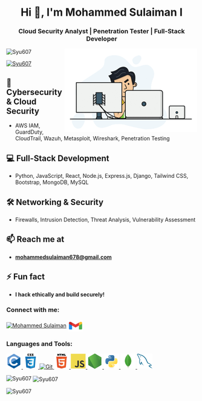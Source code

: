 <div align="center">
  <h1>Hi 👋, I'm Mohammed Sulaiman I</h1>
  <h3>Cloud Security Analyst | Penetration Tester | Full-Stack Developer</h3>
</div>

<img align="right" alt="coding" width="350px" src="https://raw.githubusercontent.com/rajpratyush/rajpratyush/master/me_1.gif" />

<p align="left"> <img src="https://komarev.com/ghpvc/?username=Syu607&label=Profile%20views&color=0e75b6&style=flat" alt="Syu607" /> </p>

<p align="left"> <a href="https://github.com/ryo-ma/github-profile-trophy"><img src="https://github-profile-trophy.vercel.app/?username=Syu607" alt="Syu607" /></a> </p>

## 🔐 Cybersecurity & Cloud Security
- AWS IAM, GuardDuty, CloudTrail, Wazuh, Metasploit, Wireshark, Penetration Testing

## 💻 Full-Stack Development
- Python, JavaScript, React, Node.js, Express.js, Django, Tailwind CSS, Bootstrap, MongoDB, MySQL

## 🛠 Networking & Security
- Firewalls, Intrusion Detection, Threat Analysis, Vulnerability Assessment

## 📫 Reach me at
- **mohammedsulaiman678@gmail.com**

## ⚡ Fun fact
- **I hack ethically and build securely!**

<h3 align="left">Connect with me:</h3>
<p align="left">
<a href="https://linkedin.com/in/msi678" target="blank"><img align="center" src="https://raw.githubusercontent.com/rahuldkjain/github-profile-readme-generator/master/src/images/icons/Social/linked-in-alt.svg" alt="Mohammed Sulaiman" height="30" width="40" /></a>
<a href="mailto:mohammedsulaiman678@gmail.com" target="blank"><img align="center" src="https://raw.githubusercontent.com/rahuldkjain/github-profile-readme-generator/master/src/images/icons/Social/gmail.svg" alt="Email" height="30" width="40" /></a>
</p>

<h3 align="left">Languages and Tools:</h3>
<p align="left"> 
<a href="https://www.cprogramming.com/" target="_blank" rel="noreferrer"> <img src="https://raw.githubusercontent.com/devicons/devicon/master/icons/c/c-original.svg" alt="C" width="40" height="40"/> </a> 
<a href="https://www.w3schools.com/css/" target="_blank" rel="noreferrer"> <img src="https://raw.githubusercontent.com/devicons/devicon/master/icons/css3/css3-original-wordmark.svg" alt="CSS3" width="40" height="40"/> </a> 
<a href="https://git-scm.com/" target="_blank" rel="noreferrer"> <img src="https://www.vectorlogo.zone/logos/git-scm/git-scm-icon.svg" alt="Git" width="40" height="40"/> </a> 
<a href="https://www.w3.org/html/" target="_blank" rel="noreferrer"> <img src="https://raw.githubusercontent.com/devicons/devicon/master/icons/html5/html5-original-wordmark.svg" alt="HTML5" width="40" height="40"/> </a> 
<a href="https://developer.mozilla.org/en-US/docs/Web/JavaScript" target="_blank" rel="noreferrer"> <img src="https://raw.githubusercontent.com/devicons/devicon/master/icons/javascript/javascript-original.svg" alt="JavaScript" width="40" height="40"/> </a> 
<a href="https://nodejs.org/en" target="_blank" rel="noreferrer"> <img src="https://raw.githubusercontent.com/devicons/devicon/master/icons/nodejs/nodejs-original.svg" alt="Node.js" width="40" height="40"/> </a>
<a href="https://www.python.org/" target="_blank" rel="noreferrer"> <img src="https://raw.githubusercontent.com/devicons/devicon/master/icons/python/python-original.svg" alt="Python" width="40" height="40"/> </a>
<a href="https://www.mongodb.com/" target="_blank" rel="noreferrer"> <img src="https://raw.githubusercontent.com/devicons/devicon/master/icons/mongodb/mongodb-original.svg" alt="MongoDB" width="40" height="40"/> </a>
<a href="https://www.mysql.com/" target="_blank" rel="noreferrer"> <img src="https://raw.githubusercontent.com/devicons/devicon/master/icons/mysql/mysql-original.svg" alt="MySQL" width="40" height="40"/> </a>

</p>

<p><img align="left" src="https://github-readme-stats.vercel.app/api/top-langs?username=Syu607&show_icons=true&locale=en&layout=compact" alt="Syu607" /></p>

<p>&nbsp;<img align="center" src="https://github-readme-stats.vercel.app/api?username=Syu607&show_icons=true&locale=en" alt="Syu607" /></p>

<p><img align="center" src="https://github-readme-streak-stats.herokuapp.com/?user=Syu607&" alt="Syu607" /></p>
